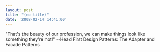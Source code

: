 ```yaml
---
layout: post
title: "(no title)"
date: '2008-02-14 14:41:00'
---
```


"That's the beauty of our profession, we can make things look like something they're not!" --Head First Design Patterns: The Adapter and Facade Patterns<br>